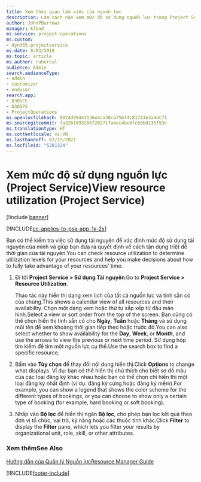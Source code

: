 ```yaml
---
title: Xem thời gian làm việc của nguồn lực
description: Làm cách nào xem mức độ sử dụng nguồn lực trong Project Service
author: JohnPBurrows
manager: kfend
ms.service: project-operations
ms.custom:
- dyn365-projectservice
ms.date: 8/03/2018
ms.topic: article
ms.author: ruhercul
audience: Admin
search.audienceType:
- admin
- customizer
- enduser
search.app:
- D365CE
- D365PS
- ProjectOperations
ms.openlocfilehash: 8024d99441136e4ca28caf5bf4c81743e3a4dc71
ms.sourcegitcommit: fa32b1893286f20271fa4ec4be8fc68bd135f53c
ms.translationtype: HT
ms.contentlocale: vi-VN
ms.lasthandoff: 02/15/2021
ms.locfileid: "5281324"
---
```

# <a name="view-resource-utilization-project-service"></a><span data-ttu-id="4bdf3-103">Xem mức độ sử dụng nguồn lực (Project Service)</span><span class="sxs-lookup"><span data-stu-id="4bdf3-103">View resource utilization (Project Service)</span></span>

[!include [banner](../includes/psa-now-project-operations.md)]

[!INCLUDE[cc-applies-to-psa-app-1x-2x](../includes/cc-applies-to-psa-app-1x-2x.md)]

<span data-ttu-id="4bdf3-104">Bạn có thể kiểm tra việc sử dụng tài nguyên để xác định mức độ sử dụng tài nguyên của mình và giúp bạn đưa ra quyết định về cách tận dụng triệt để thời gian của tài nguyên.</span><span class="sxs-lookup"><span data-stu-id="4bdf3-104">You can check resource utilization to determine utilization levels for your resources and help you make decisions about how to fully take advantage of your resources’ time.</span></span>  
  
1. <span data-ttu-id="4bdf3-105">Đi tới **Project Service > Sử dụng Tài nguyên**.</span><span class="sxs-lookup"><span data-stu-id="4bdf3-105">Go to **Project Service > Resource Utilization**.</span></span> 

     <span data-ttu-id="4bdf3-106">Thao tác này hiển thị dạng xem lịch của tất cả nguồn lực và tính sẵn có của chúng.</span><span class="sxs-lookup"><span data-stu-id="4bdf3-106">This shows a calendar view of all resources and their availability.</span></span> <span data-ttu-id="4bdf3-107">Chọn một dạng xem hoặc thứ tự sắp xếp từ đầu màn hình.</span><span class="sxs-lookup"><span data-stu-id="4bdf3-107">Select a view or sort order from the top of the screen.</span></span> <span data-ttu-id="4bdf3-108">Bạn cũng có thể chọn hiển thị tính sẵn có cho **Ngày**, **Tuần** hoặc **Tháng** và sử dụng mũi tên để xem khoảng thời gian tiếp theo hoặc trước đó.</span><span class="sxs-lookup"><span data-stu-id="4bdf3-108">You can also select whether to show availability for the **Day**, **Week**, or **Month**, and use the arrows to view the previous or next time period.</span></span> <span data-ttu-id="4bdf3-109">Sử dụng hộp tìm kiếm để tìm một nguồn lực cụ thể.</span><span class="sxs-lookup"><span data-stu-id="4bdf3-109">Use the search box to find a specific resource.</span></span>      
  
2. <span data-ttu-id="4bdf3-110">Bấm vào **Tùy chọn** để thay đổi nội dung hiển thị.</span><span class="sxs-lookup"><span data-stu-id="4bdf3-110">Click **Options** to change what displays.</span></span> <span data-ttu-id="4bdf3-111">Ví dụ: bạn có thể hiển thị chú thích cho biết sơ đồ màu của các loại đăng ký khác nhau hoặc bạn có thể chọn chỉ hiển thị một loại đăng ký nhất định (ví dụ: đăng ký cứng hoặc đăng ký mềm).</span><span class="sxs-lookup"><span data-stu-id="4bdf3-111">For example, you can show a legend that shows the color scheme for the different types of bookings, or you can choose to show only a certain type of booking (for example, hard booking or soft booking).</span></span>  

3. <span data-ttu-id="4bdf3-112">Nhấp vào **Bộ lọc** để hiển thị ngăn **Bộ lọc**, cho phép bạn lọc kết quả theo đơn vị tổ chức, vai trò, kỹ năng hoặc các thuộc tính khác.</span><span class="sxs-lookup"><span data-stu-id="4bdf3-112">Click **Filter** to display the **Filter** pane, which lets you filter your results by organizational unit, role, skill, or other attributes.</span></span>  
  
### <a name="see-also"></a><span data-ttu-id="4bdf3-113">Xem thêm</span><span class="sxs-lookup"><span data-stu-id="4bdf3-113">See Also</span></span>  
 [<span data-ttu-id="4bdf3-114">Hướng dẫn của Quản lý Nguồn lực</span><span class="sxs-lookup"><span data-stu-id="4bdf3-114">Resource Manager Guide</span></span>](../psa/resource-manager-guide.md)


[!INCLUDE[footer-include](../includes/footer-banner.md)]